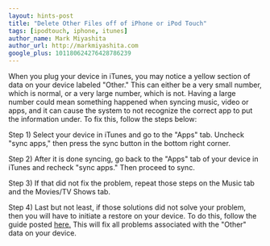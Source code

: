 ```yaml
---
layout: hints-post
title: "Delete Other Files off of iPhone or iPod Touch"
tags: [ipodtouch, iphone, itunes]
author_name: Mark Miyashita
author_url: http://markmiyashita.com
google_plus: 101180624276428786239
---
```


When you plug your device in iTunes, you may notice a yellow section of data on your device labeled "Other." This can either be a very small number, which is normal, or a very large number, which is not. Having a large number could mean something happened when syncing music, video or apps, and it can cause the system to not recognize the correct app to put the information under. To fix this, follow the steps below:

Step 1) Select your device in iTunes and go to the "Apps" tab. Uncheck "sync apps," then press the sync button in the bottom right corner.

Step 2) After it is done syncing, go back to the "Apps" tab of your device in iTunes and recheck "sync apps." Then proceed to sync.

Step 3) If that did not fix the problem, repeat those steps on the Music tab and the Movies/TV Shows tab.

Step 4) Last but not least, if those solutions did not solve your problem, then you will have to initiate a restore on your device. To do this, follow the guide posted <a href="{{site.url}}/how-to-restore-your-iphone-ipod-touch-or-ipad/">here.</a> This will fix all problems associated with the "Other" data on your device.